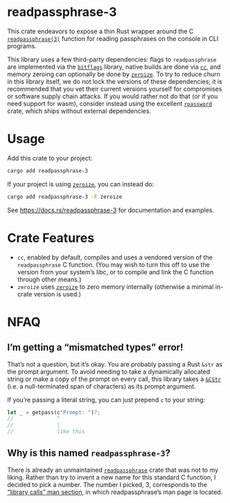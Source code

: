 # readpassphrase-3
This crate endeavors to expose a thin Rust wrapper around the C [`readpassphrase(3)`][0] function for reading passphrases on the console in CLI programs.

This library uses a few third-party dependencies: flags to `readpassphrase` are implemented via the [`bitflags`][1] library, native builds are done via [`cc`][2], and memory zeroing can optionally be done by [`zeroize`][3]. To try to reduce churn in this library itself, we do not lock the versions of these dependencies; it is recommended that you vet their current versions yourself for compromises or software supply chain attacks. If you would rather not do that (or if you need support for wasm), consider instead using the excellent [`rpassword`][4] crate, which ships without external dependencies.

# Usage
Add this crate to your project:
```sh
cargo add readpassphrase-3
```
If your project is using [`zeroize`][3], you can instead do:
```sh
cargo add readpassphrase-3 -F zeroize
```

See <https://docs.rs/readpassphrase-3> for documentation and examples.

# Crate Features
- `cc`, enabled by default, compiles and uses a vendored version of the `readpassphrase` C function. (You may wish to turn this off to use the version from your system’s libc, or to compile and link the C function through other means.)
- `zeroize` uses [`zeroize`][3] to zero memory internally (otherwise a minimal in-crate version is used.)

# NFAQ

## I’m getting a “mismatched types” error!
That’s not a question, but it’s okay. You are probably passing a Rust `&str` as the prompt argument. To avoid needing to take a dynamically allocated string or make a copy of the prompt on every call, this library takes a [`&CStr`][5] (i.e. a null-terminated span of characters) as its prompt argument.

If you’re passing a literal string, you can just prepend `c` to your string:
```rust
let _ = getpass(c"Prompt: ")?;
//              ^
//              |
//              like this
```

## Why is this named `readpassphrase-3`?
There is already an unmaintained [`readpassphrase`][6] crate that was not to my liking. Rather than try to invent a new name for this standard C function, I decided to pick a number. The number I picked, 3, corresponds to the [“library calls” man section][7], in which readpassphrase’s man page is located.

[0]: https://man.openbsd.org/readpassphrase
[1]: https://crates.io/crates/bitflags
[2]: https://crates.io/crates/cc
[3]: https://crates.io/crates/zeroize
[4]: https://crates.io/crates/rpassword
[5]: https://doc.rust-lang.org/std/ffi/struct.CStr.html
[6]: https://crates.io/crates/readpassphrase
[7]: https://man7.org/linux/man-pages/man7/man-pages.7.html
